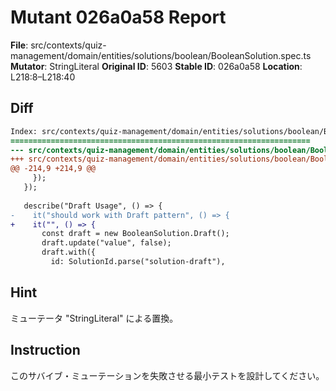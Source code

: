 # Mutant 026a0a58 Report

**File**: src/contexts/quiz-management/domain/entities/solutions/boolean/BooleanSolution.spec.ts
**Mutator**: StringLiteral
**Original ID**: 5603
**Stable ID**: 026a0a58
**Location**: L218:8–L218:40

## Diff

```diff
Index: src/contexts/quiz-management/domain/entities/solutions/boolean/BooleanSolution.spec.ts
===================================================================
--- src/contexts/quiz-management/domain/entities/solutions/boolean/BooleanSolution.spec.ts	original
+++ src/contexts/quiz-management/domain/entities/solutions/boolean/BooleanSolution.spec.ts	mutated #5603
@@ -214,9 +214,9 @@
     });
   });
 
   describe("Draft Usage", () => {
-    it("should work with Draft pattern", () => {
+    it("", () => {
       const draft = new BooleanSolution.Draft();
       draft.update("value", false);
       draft.with({
         id: SolutionId.parse("solution-draft"),
```

## Hint

ミューテータ "StringLiteral" による置換。

## Instruction

このサバイブ・ミューテーションを失敗させる最小テストを設計してください。
